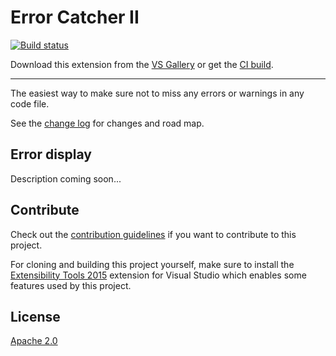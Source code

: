 # Error Catcher II

[![Build status](https://ci.appveyor.com/api/projects/status/vuhkj8kbks3fewri?svg=true)](https://ci.appveyor.com/project/madskristensen/errorcatcher)

<!-- Update the VS Gallery link after you upload the VSIX-->
Download this extension from the [VS Gallery](https://visualstudiogallery.msdn.microsoft.com/[GuidFromGallery])
or get the [CI build](http://vsixgallery.com/extension/376e6cdc-893d-4ae7-ad93-325575c35301/).

---------------------------------------

The easiest way to make sure not to miss any errors or warnings in any code file.

See the [change log](CHANGELOG.md) for changes and road map.

## Error display
Description coming soon...

## Contribute
Check out the [contribution guidelines](.github/CONTRIBUTING.md)
if you want to contribute to this project.

For cloning and building this project yourself, make sure
to install the
[Extensibility Tools 2015](https://visualstudiogallery.msdn.microsoft.com/ab39a092-1343-46e2-b0f1-6a3f91155aa6)
extension for Visual Studio which enables some features
used by this project.

## License
[Apache 2.0](LICENSE)
